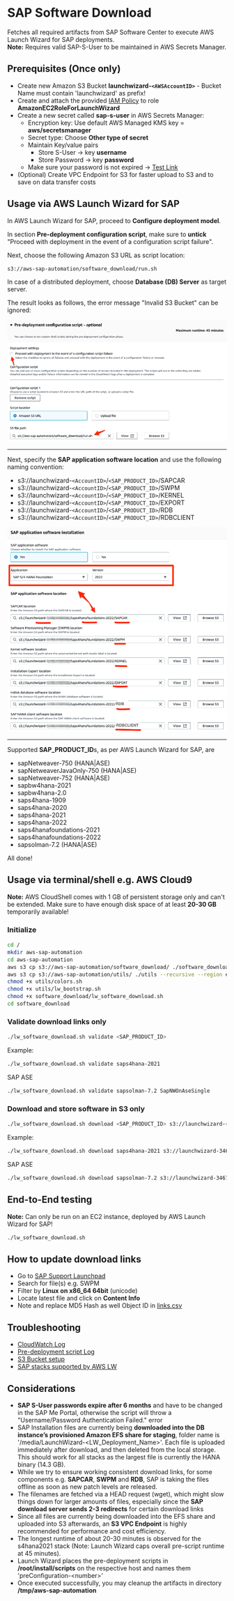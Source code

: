 # SAP Software Download

Fetches all required artifacts from SAP Software Center to execute AWS Launch Wizard for SAP deployments.  
**Note:** Requires valid SAP-S-User to be maintained in AWS Secrets Manager.

## Prerequisites (Once only)

- Create new Amazon S3 Bucket **launchwizard-`<AWSAccountID>`** - Bucket Name must contain 'launchwizard' as prefix!
- Create and attach the provided [IAM Policy](iam_policy.json) to role **AmazonEC2RoleForLaunchWizard**
- Create a new secret called **sap-s-user** in AWS Secrets Manager:
  - Encryption key: Use default AWS Managed KMS key = **aws/secretsmanager**
  - Secret type: Choose **Other type of secret**
  - Maintain Key/value pairs
    - Store S-User -> key **username**
    - Store Password -> key **password**
  - Make sure your password is not expired -> [Test Link](https://softwaredownloads.sap.com/file/0020000001450632021)
- (Optional) Create VPC Endpoint for S3 for faster upload to S3 and to save on data transfer costs

## Usage via AWS Launch Wizard for SAP

In AWS Launch Wizard for SAP, proceed to **Configure deployment model**. 

In section **Pre-deployment configuration script**, make sure to **untick** "Proceed with deployment in the event of a configuration script failure".

Next, choose the following Amazon S3 URL as script location:

```bash
s3://aws-sap-automation/software_download/run.sh
```

In case of a distributed deployment, choose **Database (DB) Server** as target server. 

The result looks as follows, the error message "Invalid S3 Bucket" can be ignored:

![image](lw_pre_script.png)

---

Next, specify the **SAP application software location** and use the following naming convention:
- s3://launchwizard-`<AccountID>`/`<SAP_PRODUCT_ID>`/SAPCAR
- s3://launchwizard-`<AccountID>`/`<SAP_PRODUCT_ID>`/SWPM
- s3://launchwizard-`<AccountID>`/`<SAP_PRODUCT_ID>`/KERNEL
- s3://launchwizard-`<AccountID>`/`<SAP_PRODUCT_ID>`/EXPORT
- s3://launchwizard-`<AccountID>`/`<SAP_PRODUCT_ID>`/RDB
- s3://launchwizard-`<AccountID>`/`<SAP_PRODUCT_ID>`/RDBCLIENT

![image](lw_software.png)

---

Supported **SAP_PRODUCT_ID**s, as per AWS Launch Wizard for SAP, are

- sapNetweaver-750 (HANA|ASE)
- sapNetweaverJavaOnly-750 (HANA|ASE)
- sapNetweaver-752 (HANA|ASE)
- sapbw4hana-2021
- sapbw4hana-2.0
- saps4hana-1909
- saps4hana-2020
- saps4hana-2021
- saps4hana-2022
- saps4hanafoundations-2021
- saps4hanafoundations-2022
- sapsolman-7.2 (HANA|ASE)

All done!

## Usage via terminal/shell e.g. AWS Cloud9

**Note:** AWS CloudShell comes with 1 GB of persistent storage only and can't be extended. Make sure to have enough disk space of at least **20-30 GB** temporarily available!

### Initialize

```bash
cd /
mkdir aws-sap-automation
cd aws-sap-automation
aws s3 cp s3://aws-sap-automation/software_download/ ./software_download --recursive --region eu-central-1
aws s3 cp s3://aws-sap-automation/utils/ ./utils --recursive --region eu-central-1
chmod +x utils/colors.sh
chmod +x utils/lw_bootstrap.sh
chmod +x software_download/lw_software_download.sh
cd software_download
```

### Validate download links only

```bash
./lw_software_download.sh validate <SAP_PRODUCT_ID>
```

Example:

```bash
./lw_software_download.sh validate saps4hana-2021
```

SAP ASE
```bash
./lw_software_download.sh validate sapsolman-7.2 SapNWOnAseSingle
```

### Download and store software in S3 only

```bash
./lw_software_download.sh download <SAP_PRODUCT_ID> s3://launchwizard-<AccountID>/<SAP_PRODUCT_ID>
```

Example:
```bash
./lw_software_download.sh download saps4hana-2021 s3://launchwizard-346724746423/saps4hana-2021
```

SAP ASE
```bash
./lw_software_download.sh download sapsolman-7.2 s3://launchwizard-346724746423/solman72ase SapNWOnAseSingle
```

## End-to-End testing

**Note:** Can only be run on an EC2 instance, deployed by AWS Launch Wizard for SAP!

```bash
./lw_software_download.sh
```

## How to update download links

- Go to [SAP Support Launchpad](https://me.sap.com/softwarecenter)
- Search for file(s) e.g. SWPM
- Filter by **Linux on x86_64 64bit** (unicode)
- Locate latest file and click on **Content Info**
- Note and replace MD5 Hash as well Object ID in [links.csv](links.csv)

## Troubleshooting

- [CloudWatch Log](https://docs.aws.amazon.com/launchwizard/latest/userguide/launch-wizard-sap-troubleshooting.html#launch-wizard-sap-logs)
- [Pre-deployment script Log](https://docs.aws.amazon.com/launchwizard/latest/userguide/launch-wizard-sap-troubleshooting.html#launch-wizard-sap-troubleshooting-scripts)
- [S3 Bucket setup](https://docs.aws.amazon.com/launchwizard/latest/userguide/launch-wizard-sap-structure.html)
- [SAP stacks supported by AWS LW](https://docs.aws.amazon.com/launchwizard/latest/userguide/launch-wizard-sap-software-install-details.html)

## Considerations

- **SAP S-User passwords expire after 6 months** and have to be changed in the SAP Me Portal, otherwise the script will throw a "Username/Password Authentication Failed." error
- SAP Installation files are currently being **downloaded into the DB instance’s provisioned Amazon EFS share for staging**, folder name is '/media/LaunchWizard-\<LW_Deployment_Name\>'. Each file is uploaded immediately after download, and then deleted from the local storage. This should work for all stacks as the largest file is currently the HANA binary (14.3 GB).
- While we try to ensure working consistent download links, for some components e.g. **SAPCAR**, **SWPM** and **RDB**, SAP is taking the files offline as soon as new patch levels are released.
- The filenames are fetched via a HEAD request (wget), which might slow things down for larger amounts of files, especially since the **SAP download server sends 2-3 redirects** for certain download links
- Since all files are currently being downloaded into the EFS share and uploaded into S3 afterwards, an **S3 VPC Endpoint** is highly recommended for performance and cost efficiency.
- The longest runtime of about 20-30 minutes is observed for the s4hana2021 stack (Note: Launch Wizard caps overall pre-script runtime at 45 minutes).
- Launch Wizard places the pre-deployment scripts in **/root/install/scripts** on the respective host and names them 'preConfiguration-\<number\>'
- Once executed successfully, you may cleanup the artifacts in directory **/tmp/aws-sap-automation**
